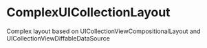 # ComplexUICollectionLayout
Complex layout based on UICollectionViewCompositionalLayout and UICollectionViewDiffableDataSource
